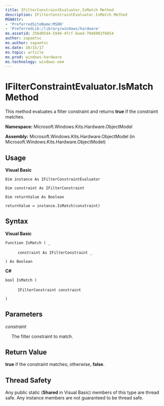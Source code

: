 ```yaml
---
title: IFilterConstraintEvaluator.IsMatch Method
description: IFilterConstraintEvaluator.IsMatch Method
MSHAttr:
- 'PreferredSiteName:MSDN'
- 'PreferredLib:/library/windows/hardware'
ms.assetid: 256d05d4-5946-4fcf-baed-7046902f6654
author: sapaetsc
ms.author: sapaetsc
ms.date: 10/15/17
ms.topic: article
ms.prod: windows-hardware
ms.technology: windows-oem
---
```


# IFilterConstraintEvaluator.IsMatch Method


This method evaluates a filter constraint and returns **true** if the constraint matches.

**Namespace:** Microsoft.Windows.Kits.Hardware.ObjectModel

**Assembly:** Microsoft.Windows.Kits.Hardware.ObjectModel (in Microsoft.Windows.Kits.Hardware.ObjectModel)

## <span id="Usage"></span><span id="usage"></span><span id="USAGE"></span>Usage


**Visual Basic**

`Dim instance As IFilterConstraintEvaluator`

`Dim constraint As IFilterConstraint`

`Dim returnValue As Boolean`

`returnValue = instance.IsMatch(constraint)`

## <span id="Syntax"></span><span id="syntax"></span><span id="SYNTAX"></span>Syntax


**Visual Basic**

`Function IsMatch ( _`

          `constraint As IFilterConstraint _`

`) As Boolean`

**C#**

`bool IsMatch (`

          `IFilterConstraint constraint`

`)`

## <span id="Parameters"></span><span id="parameters"></span><span id="PARAMETERS"></span>Parameters


*constraint*

     The filter constraint to match.

## <span id="Return_Value"></span><span id="return_value"></span><span id="RETURN_VALUE"></span>Return Value


**true** if the constraint matches; otherwise, **false**.

## <span id="Thread_Safety"></span><span id="thread_safety"></span><span id="THREAD_SAFETY"></span>Thread Safety


Any public static (**Shared** in Visual Basic) members of this type are thread safe. Any instance members are not guaranteed to be thread safe.

 

 






